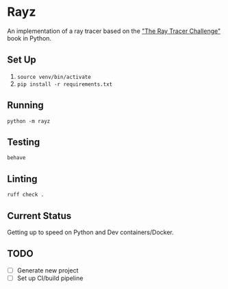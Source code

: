 # Rayz

An implementation of a ray tracer based on the ["The Ray Tracer Challenge"](https://pragprog.com/book/jbtracer/the-ray-tracer-challenge) book in Python.

## Set Up

1. `source venv/bin/activate`
1. `pip install -r requirements.txt`

## Running

`python -m rayz`

## Testing

`behave`

## Linting

`ruff check .`

## Current Status

Getting up to speed on Python and Dev containers/Docker.

## TODO

- [ ] Generate new project
- [ ] Set up CI/build pipeline
